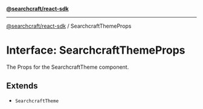 [**@searchcraft/react-sdk**](/reference/sdk/js-react/README.md)

***

[@searchcraft/react-sdk](/reference/sdk/js-react/globals.md) / SearchcraftThemeProps

# Interface: SearchcraftThemeProps

The Props for the SearchcraftTheme component.

## Extends

- `SearchcraftTheme`
